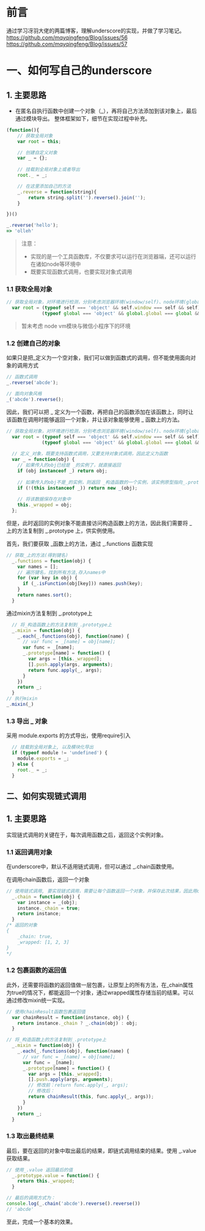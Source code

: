 # 前言
通过学习冴羽大佬的两篇博客，理解underscore的实现，并做了学习笔记。
https://github.com/mqyqingfeng/Blog/issues/56
https://github.com/mqyqingfeng/Blog/issues/57
# 一、如何写自己的underscore

## 1. 主要思路

- 在匿名自执行函数中创建一个对象（_），再将自己方法添加到该对象上，最后通过模块导出。
整体框架如下，细节在实现过程中补充。

```js
(function(){
  	// 获取全局对象
    var root = this;

    // 创建自定义对象
    var _ = {};
		
    // 挂载到全局对象上或者导出
    root._ = _;

    // 在这里添加自己的方法
    _.reverse = function(string){
        return string.split('').reverse().join('');
    }

})()

_.reverse('hello');
=> 'olleh'
```

> 注意：
>
> - 实现的是一个工具函数库，不仅要求可以运行在浏览器端，还可以运行在诸如node等环境中
> - 既要实现函数式调用，也要实现对象式调用

### 1.1 获取全局对象

```js
// 获取全局对象，对环境进行检测，分别考虑浏览器环境(window/self)、node环境(global)、Web Worker(self)、
  var root = (typeof self === 'object' && self.window === self && self) ||
             (typeof global === 'object' && global.global === global && global);
```

> 暂未考虑 node vm模块与微信小程序下的环境

### 1.2 创建自己的对象

如果只是把_定义为一个空对象，我们可以做到函数式的调用，但不能使用面向对象的调用方式

```js
// 函数式调用
_.reverse('abcde');

// 面向对象风格
_('abcde').reverse();
```

因此，我们可以把 _ 定义为一个函数，再把自己的函数添加在该函数上，同时让该函数在调用时能够返回一个对象，并让该对象能够使用 _ 函数上的方法。

```js
// 获取全局对象，对环境进行检测，分别考虑浏览器环境(window/self)、node环境(global)、Web Worker(self)、
  var root = (typeof self === 'object' && self.window === self && self) ||
             (typeof global === 'object' && global.global === global && global);
  
  // 定义_对象，既要支持函数式调用，又要支持对象式调用，因此定义为函数
  var _ = function(obj) {
    // 如果传入的obj已经是 _的实例了，就直接返回
    if (obj instanceof _) return obj;
    
    // 如果传入的obj不是_的实例，则返回 _构造函数的一个实例，该实例原型指向_.prototype
    if (!(this instanceof _)) return new _(obj);
    
    // 将该数据保存在对象中
    this._wrapped = obj;
  };
```

但是，此时返回的实例对象不能直接访问构造函数上的方法，因此我们需要将 _ 上的方法复制到 _.prototype 上，供实例使用。

首先，我们要获取 _函数上的方法，通过 _.functions 函数实现

```js
// 获取_上的方法(得到键名)
  _.functions = function(obj) {
    var names = [];
    // 遍历键名，找到所有方法,存入names中
    for (var key in obj) {
      if (_.isFunction(obj[key])) names.push(key);
    }
    return names.sort();
  }
```

通过mixin方法复制到 _.prototype上

```js
  // 将_构造函数上的方法复制到_.prototype上
  _.mixin = function(obj) {
    _.each(_.functions(obj), function(name) {
      // var func = _[name] = obj[name];
      var func = _[name];
      _.prototype[name] = function() {
        var args = [this._wrapped];
        [].push.apply(args, arguments);
        return func.apply(_, args);
      }
    })
    return _;
  }
// 执行mixin
_.mixin(_)
```

### 1.3 导出 _ 对象

采用 module.exports 的方式导出，使用require引入

```js
  // 挂载到全局对象上, 以及模块化导出
  if (typeof module != 'undefined') {
    module.exports = _;
  } else {
    root._ = _;
  }
```



## 二、如何实现链式调用

## 1. 主要思路

实现链式调用的关键在于，每次调用函数之后，返回这个实例对象。

### 1.1 返回调用对象

在underscore中，默认不适用链式调用，但可以通过 _.chain函数使用。

在调用chain函数后，返回一个对象

```js
// 使用链式调用, 要实现链式调用，需要让每个函数返回一个对象，并保存此次结果，因此用chainResult包裹，此外还需要用value方法最后将对象的值返回
  _.chain = function(obj) {
    var instance = _(obj);
    instance._chain = true;
    return instance;
  }
/* 返回的对象
{
    _chain: true,
    _wrapped: [1, 2, 3]
}
*/
```

### 1.2 包裹函数的返回值

此外，还需要将函数的返回值做一层包裹，让原型上的所有方法，在_chain属性为true的情况下，都能返回一个对象，通过wrapped属性存储当前的结果。可以通过修改mixin统一实现。

```js
// 使用chainResult函数包裹返回值
  var chainResult = function(instance, obj) {
    return instance._chain ? _.chain(obj) : obj;
  }

// 将_构造函数上的方法复制到_.prototype上
  _.mixin = function(obj) {
    _.each(_.functions(obj), function(name) {
      // var func = _[name] = obj[name];
      var func = _[name];
      _.prototype[name] = function() {
        var args = [this._wrapped];
        [].push.apply(args, arguments);
        // 修改前：return func.apply(_, args);
        // 修改后：
        return chainResult(this, func.apply(_, args));
      }
    })
    return _;
  }
```

### 1.3 取出最终结果

最后，要在返回的对象中取出最后的结果，即链式调用结束的结果。使用 _.value获取结果。

```js
// 使用_.value 返回最后的值
  _.prototype.value = function() {
    return this._wrapped;
  }

// 最后的调用方式为：
console.log(_.chain('abcde').reverse().reverse())
// 'abcde'
```



至此，完成一个基本的效果。